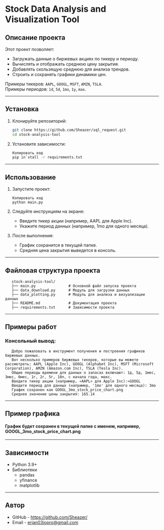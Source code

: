 # Stock Data Analysis and Visualization Tool

## Описание проекта
Этот проект позволяет:
- Загружать данные о биржевых акциях по тикеру и периоду.
- Вычислять и отображать среднюю цену закрытия.
- Добавлять скользящую среднюю для анализа трендов.
- Строить и сохранять графики динамики цен.

Примеры тикеров: `AAPL`, `GOOGL`, `MSFT`, `AMZN`, `TSLA`.  
Примеры периодов: `1d`, `5d`, `1mo`, `1y`, `max`.

---

## Установка

1. Клонируйте репозиторий:
   ```bash
   git clone https://github.com/Sheazer/sql_request.git
   cd stock-analysis-tool
2. Установите зависимости:
    ```bash
    Копировать код
    pip in`stall -r requirements.txt

---

## Использование

1. Запустите проект:
    ```
    Копировать код
    python main.py
   
2. Следуйте инструкциям на экране:
   * Введите тикер акции (например, AAPL для Apple Inc).
   * Укажите период данных (например, 1mo для одного месяца).

3. После выполнения:

   * График сохранится в текущей папке.
   * Средняя цена закрытия выведется в консоль.

---

## Файловая структура проекта
```
   stock-analysis-tool/
   ├── main.py               # Основной файл запуска проекта
   ├── data_download.py      # Модуль для загрузки данных
   ├── data_plotting.py      # Модуль для анализа и визуализации данных
   ├── README.md             # Документация проекта
   ├── requirements.txt      # Зависимости проекта

```

---

## Примеры работ
### Консольный вывод:
``` 
   Добро пожаловать в инструмент получения и построения графиков биржевых данных.
   Вот несколько примеров биржевых тикеров, которые вы можете рассмотреть: AAPL (Apple Inc), GOOGL (Alphabet Inc), MSFT (Microsoft Corporation), AMZN (Amazon.com Inc), TSLA (Tesla Inc).
   Общие периоды времени для данных о запасах включают: 1д, 5д, 1мес, 3мес, 6мес, 1г, 2г, 5г, 10л, с начала года, макс.
   Введите тикер акции (например, «AAPL» для Apple Inc):»GOOGL
   Введите период для данных (например, '1mo' для одного месяца): 3mo
   График сохранен как GOOGL_3mo_stock_price_chart.png
   Среднее значение цены закрытия: 165.14
```

---

## Пример графика 

#### График будет сохранен в текущей папке с именем, например, GOOGL_3mo_stock_price_chart.png

---

## Зависимости 

* Python 3.9+
* Библиотеки 
  * pandas
  * yfinance
  * matplotlib

---

## Автор 

* GitHub - https://github.com/Sheazer/
* Email - erjan03iopro@gmail.com